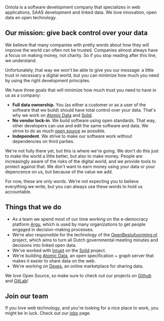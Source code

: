 Ontola is a software development company that specializes in web applications, SAAS development and linked data.
We love innovation, open data en open technology.

## Our mission: give back control over your data

We believe that many companies with pretty words about how they will improve the world can often not be trusted.
Companies almost always have a focus on making money, not charity.
So if you stop reading after this line, we understand.

Unfortunately, that way we won't be able to give you our message:
a little trust in necessary a digital world, but you can minimize how much you need by using the right development principles.

We have three goals that will minimize how much trust you need to have in us as a company:

- **Full data ownership**. You (as either a customer or as a user of the software that we build) should have total control over your data. That's why we work on [Atomic Data](https://atomicdata.dev) and [Solid](/solid).
- **No vendor lock-in**. We build software using open standards. That way, other developers can use and edit the same software and data. We strive to do as much [open source](http://github.com/ontola/) as possible.
- **Independent**. We strive to make our software work without dependencies on third parties.

We're not fully there yet, but this is where we're going.
We don't do this just to make the world a little better, but also to make money.
People are increasingly aware of the risks of the digital world, and we provide tools to protect against that.
We don't want to earn money using your data or your depencence on us, but because of the value we add.

For now, these are only words.
We're not expecting you to believe everything we write, but you can always use these words to hold us accountable.

## Things that we do

- As a team we spend most of our time working on the e-democracy platform [Argu](https://argu.co), which is used by many organizations to get people engaged in decision-making processes.
- We're also responsible for the technology of the [OpenBesluitvorming.nl](https://openbesluitvorming.nl) project, which aims to turn all Dutch governmental meeting minutes and decisions into linked open data.
- We've worked with [Inrupt](http://inrupt.com/) on the [Solid](/solid) project.
- We're building [Atomic Data](https://atomicdata.dev), an open specification + graph server that makes it easier to share data on the web.
- We're working on [Dexes](https://dexes.eu), an online marketplace for sharing data.

We love Open Source, so make sure to check out our projects on [Github](https://github.com/ontola/) and [GitLab](https://gitlab.com/ontola/)!

## Join our team

If you love web technology, and you're looking for a nice place to work, you might be in luck. Check out our [jobs](/jobs) page.
